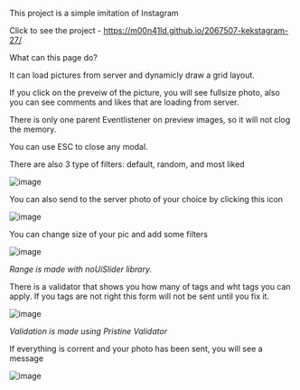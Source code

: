 This project is a simple imitation of Instagram

Click to see the project - https://m00n41ld.github.io/2067507-kekstagram-27/

What can this page do? 

It can load pictures from server and dynamicly draw a grid layout. 

If you click on the preveiw of the picture, you will see fullsize photo, also you can see comments and likes that are loading from server.

There is only one parent Eventlistener on preview images, so it will not clog the memory. 

You can use ESC to close any modal. 

There are also 3 type of filters: default, random, and most liked 

![image](https://user-images.githubusercontent.com/105647939/221516493-54ca4a6f-7595-4799-92e8-a3add6b63c77.png)

You can also send to the server photo of your choice by clicking this icon 

![image](https://user-images.githubusercontent.com/105647939/221516786-ea43992f-f78d-4c59-9c65-9532e3284be8.png)

You can change size of your pic and add some filters 

![image](https://user-images.githubusercontent.com/105647939/221517026-5459e4b1-4335-443f-8900-8066a03b8018.png)

*Range is made with noUiSlider library.*

There is a validator that shows you how many of tags and wht tags you can apply. 
If you tags are not right this form will not be sent until you fix it. 

![image](https://user-images.githubusercontent.com/105647939/221517714-3367344e-237d-4a9e-b065-f50573cc8fe9.png)

*Validation is made using Pristine Validator*

If everything is corrent and your photo has been sent, you will see a message

![image](https://user-images.githubusercontent.com/105647939/221517909-9be07dde-3c3e-4880-b56e-77cf21f5fa33.png)

